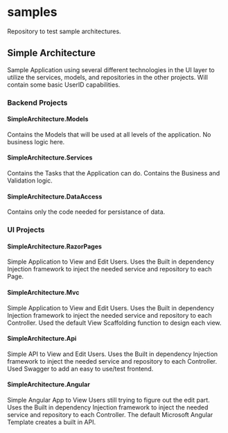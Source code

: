 # samples
Repository to test sample architectures.

## Simple Architecture
Sample Application using several different technologies in the UI layer to utilize the services, models, and repositories in the other projects.  Will contain some basic UserID capabilities.

### Backend Projects

#### SimpleArchitecture.Models
Contains the Models that will be used at all levels of the application.  No business logic here. 

#### SimpleArchitecture.Services
Contains the Tasks that the Application can do. Contains the Business and Validation logic.

#### SimpleArchitecture.DataAccess
Contains only the code needed for persistance of data.

### UI Projects

#### SimpleArchitecture.RazorPages
Simple Application to View and Edit Users.  Uses the Built in dependency Injection framework to inject the needed service and repository to each Page.

#### SimpleArchitecture.Mvc
Simple Application to View and Edit Users.  Uses the Built in dependency Injection framework to inject the needed service and repository to each Controller. 
Used the default View Scaffolding function to design each view.

#### SimpleArchitecture.Api
Simple API to View and Edit Users.  Uses the Built in dependency Injection framework to inject the needed service and repository to each Controller. 
Used Swagger to add an easy to use/test frontend.

#### SimpleArchitecture.Angular
Simple Angular App to View Users still trying to figure out the edit part.  Uses the Built in dependency Injection framework to inject the needed service and repository to each Controller. 
The default Microsoft Angular Template creates a built in API.
